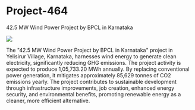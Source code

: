 # Project-464
42.5 MW Wind Power Project by BPCL in Karnataka

![](https://www.ucarbonregistry.io/Registry/Generate?code=https%3A%2F%2Fwww.ucarbonregistry.io%2FRegistry%2FDetails%3Fid%3D5eRdhxNJoFXDgdrlum4KRA%253D%253D&size=2)


The "42.5 MW Wind Power Project by BPCL in Karnataka" project in Yelisirur Village, Karnataka, harnesses wind energy to generate clean electricity, significantly reducing GHG emissions. The project activity is expected to produce 1,05,733.20 MWh annually. By replacing conventional power generation, it mitigates approximately 85,629 tonnes of CO2 emissions yearly. The project contributes to sustainable development through infrastructure improvements, job creation, enhanced energy security, and environmental benefits, promoting renewable energy as a cleaner, more efficient alternative.
